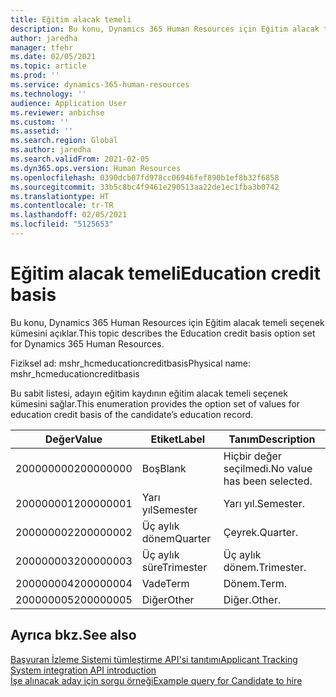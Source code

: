 ```yaml
---
title: Eğitim alacak temeli
description: Bu konu, Dynamics 365 Human Resources için Eğitim alacak temeli seçenek kümesini açıklar.
author: jaredha
manager: tfehr
ms.date: 02/05/2021
ms.topic: article
ms.prod: ''
ms.service: dynamics-365-human-resources
ms.technology: ''
audience: Application User
ms.reviewer: anbichse
ms.custom: ''
ms.assetid: ''
ms.search.region: Global
ms.author: jaredha
ms.search.validFrom: 2021-02-05
ms.dyn365.ops.version: Human Resources
ms.openlocfilehash: 0390dcb07fd978cc06946fef890b1ef8b32f6858
ms.sourcegitcommit: 33b5c8bc4f9461e290513aa22de1ec1fba3b0742
ms.translationtype: HT
ms.contentlocale: tr-TR
ms.lasthandoff: 02/05/2021
ms.locfileid: "5125653"
---
```

# <a name="education-credit-basis"></a><span data-ttu-id="5793a-103">Eğitim alacak temeli</span><span class="sxs-lookup"><span data-stu-id="5793a-103">Education credit basis</span></span>

<span data-ttu-id="5793a-104">Bu konu, Dynamics 365 Human Resources için Eğitim alacak temeli seçenek kümesini açıklar.</span><span class="sxs-lookup"><span data-stu-id="5793a-104">This topic describes the Education credit basis option set for Dynamics 365 Human Resources.</span></span>

<span data-ttu-id="5793a-105">Fiziksel ad: mshr_hcmeducationcreditbasis</span><span class="sxs-lookup"><span data-stu-id="5793a-105">Physical name: mshr_hcmeducationcreditbasis</span></span>

<span data-ttu-id="5793a-106">Bu sabit listesi, adayın eğitim kaydının eğitim alacak temeli seçenek kümesini sağlar.</span><span class="sxs-lookup"><span data-stu-id="5793a-106">This enumeration provides the option set of values for education credit basis of the candidate’s education record.</span></span>

| <span data-ttu-id="5793a-107">Değer</span><span class="sxs-lookup"><span data-stu-id="5793a-107">Value</span></span> | <span data-ttu-id="5793a-108">Etiket</span><span class="sxs-lookup"><span data-stu-id="5793a-108">Label</span></span> | <span data-ttu-id="5793a-109">Tanım</span><span class="sxs-lookup"><span data-stu-id="5793a-109">Description</span></span> |
| --- | --- | --- |
| <span data-ttu-id="5793a-110">200000000</span><span class="sxs-lookup"><span data-stu-id="5793a-110">200000000</span></span> | <span data-ttu-id="5793a-111">Boş</span><span class="sxs-lookup"><span data-stu-id="5793a-111">Blank</span></span> | <span data-ttu-id="5793a-112">Hiçbir değer seçilmedi.</span><span class="sxs-lookup"><span data-stu-id="5793a-112">No value has been selected.</span></span> |
| <span data-ttu-id="5793a-113">200000001</span><span class="sxs-lookup"><span data-stu-id="5793a-113">200000001</span></span> | <span data-ttu-id="5793a-114">Yarı yıl</span><span class="sxs-lookup"><span data-stu-id="5793a-114">Semester</span></span> | <span data-ttu-id="5793a-115">Yarı yıl.</span><span class="sxs-lookup"><span data-stu-id="5793a-115">Semester.</span></span> |
| <span data-ttu-id="5793a-116">200000002</span><span class="sxs-lookup"><span data-stu-id="5793a-116">200000002</span></span> | <span data-ttu-id="5793a-117">Üç aylık dönem</span><span class="sxs-lookup"><span data-stu-id="5793a-117">Quarter</span></span> | <span data-ttu-id="5793a-118">Çeyrek.</span><span class="sxs-lookup"><span data-stu-id="5793a-118">Quarter.</span></span> |
| <span data-ttu-id="5793a-119">200000003</span><span class="sxs-lookup"><span data-stu-id="5793a-119">200000003</span></span> | <span data-ttu-id="5793a-120">Üç aylık süre</span><span class="sxs-lookup"><span data-stu-id="5793a-120">Trimester</span></span> | <span data-ttu-id="5793a-121">Üç aylık dönem.</span><span class="sxs-lookup"><span data-stu-id="5793a-121">Trimester.</span></span> |
| <span data-ttu-id="5793a-122">200000004</span><span class="sxs-lookup"><span data-stu-id="5793a-122">200000004</span></span> | <span data-ttu-id="5793a-123">Vade</span><span class="sxs-lookup"><span data-stu-id="5793a-123">Term</span></span> | <span data-ttu-id="5793a-124">Dönem.</span><span class="sxs-lookup"><span data-stu-id="5793a-124">Term.</span></span> |
| <span data-ttu-id="5793a-125">200000005</span><span class="sxs-lookup"><span data-stu-id="5793a-125">200000005</span></span> | <span data-ttu-id="5793a-126">Diğer</span><span class="sxs-lookup"><span data-stu-id="5793a-126">Other</span></span> | <span data-ttu-id="5793a-127">Diğer.</span><span class="sxs-lookup"><span data-stu-id="5793a-127">Other.</span></span> |

## <a name="see-also"></a><span data-ttu-id="5793a-128">Ayrıca bkz.</span><span class="sxs-lookup"><span data-stu-id="5793a-128">See also</span></span>

[<span data-ttu-id="5793a-129">Başvuran İzleme Sistemi tümleştirme API'si tanıtımı</span><span class="sxs-lookup"><span data-stu-id="5793a-129">Applicant Tracking System integration API introduction</span></span>](hr-admin-integration-ats-api-introduction.md)<br>
[<span data-ttu-id="5793a-130">İşe alınacak aday için sorgu örneği</span><span class="sxs-lookup"><span data-stu-id="5793a-130">Example query for Candidate to hire</span></span>](hr-admin-integration-ats-api-candidate-to-hire-example-query.md)

